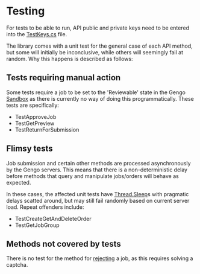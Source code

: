 Testing
=======

For tests to be able to run, API public and private keys need to be entered
into the [TestKeys.cs](Winterday.External.Gengo.Tests/TestKeys.cs) file.

The library comes with a unit test for the general case of each API
method, but some will initially be inconclusive, while others will seemingly
fail at random. Why this happens is described as follows:

Tests requiring manual action
-----------------------------

Some tests require a job to be set to the 'Reviewable' state in the Gengo
[Sandbox](https://sandbox.gengo.com/dashboard/) as there is currently no way
of doing this programmatically. These tests are specifically:

 * TestApproveJob
 * TestGetPreview
 * TestReturnForSubmission

Flimsy tests
------------

Job submission and certain other methods are processed asynchronously by the
Gengo servers. This means that there is a non-deterministic delay before methods
that query and manipulate jobs/orders will behave as expected.

In these cases, the affected unit tests have 
[Thread.Sleep](http://msdn.microsoft.com/en-us/library/system.threading.thread.sleep.aspx)s
with pragmatic delays scatted around, but may still fail randomly
based on current server load. Repeat offenders include:

 * TestCreateGetAndDeleteOrder
 * TestGetJobGroup

Methods not covered by tests
----------------------------
 
There is no test for the method for [rejecting](http://developers.gengo.com/v2/job/#job-put)
a job, as this requires solving a captcha.
